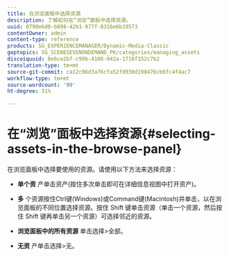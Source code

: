 ```yaml
---
title: 在浏览面板中选择资源
description: 了解如何在“浏览”面板中选择资源。
uuid: 0790e6d0-b898-42b1-977f-8316e6b19573
contentOwner: admin
content-type: reference
products: SG_EXPERIENCEMANAGER/Dynamic-Media-Classic
geptopics: SG_SCENESEVENONDEMAND_PK/categories/managing_assets
discoiquuid: 8e6ce2bf-c99b-4106-942a-1716f152c7b2
translation-type: tm+mt
source-git-commit: ca12c96d3a76cfa52fd930d190476cb6fc4f4ac7
workflow-type: tm+mt
source-wordcount: '99'
ht-degree: 31%

---
```



# 在“浏览”面板中选择资源{#selecting-assets-in-the-browse-panel}

在浏览面板中选择要使用的资源。请使用以下方法来选择资源：

* **单个资**
产单击资产(按住多次单击即可在详细信息视图中打开资产)。

* **多**
个资源按住Ctrl键(Windows)或Command键(Macintosh)并单击，以在浏览面板的不同位置选择资源。按住 Shift 键单击资源（单击一个资源，然后按住 Shift 键再单击另一个资源）可选择邻近的资源。

* **浏览面板中的所有资源**
单击选择>全部。

* **无资**
产单击选择>无。
